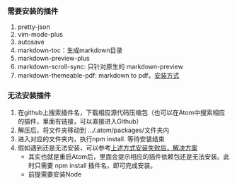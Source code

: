 ### 需要安装的插件
1. pretty-json
2. vim-mode-plus
3. autosave
4. markdown-toc：生成markdown目录
5. markdown-preview-plus
6. markdown-scroll-sync: 只针对原生的 markdown-preview
7. markdown-themeable-pdf: markdown to pdf。[安装方式](http://blog.csdn.net/dream_an/article/details/51800523)

### 无法安装插件
1. 在github上搜索插件名，下载相应源代码压缩包（也可以在Atom中搜索相应的插件，里面有链接，可以直接进入Github）
2. 解压后，将文件夹移动到 .../.atom/packages/文件夹内
3. 进入对应的文件夹内，执行npm install. 等待安装结束
4. 假如遇到还是无法安装，可以参考[上述方式安装失败后，解决方案](https://www.zhihu.com/question/38098629)
    * 其实也就是重启Atom后，里面会提示相应的插件依赖包还是无法安装。此时只需要 npm install 插件名，即可完成安装。
    * 前提需要安装Node
